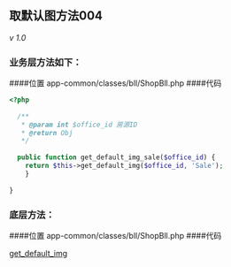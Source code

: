 ## 取默认图方法004

_v 1.0_

### 业务层方法如下：
####位置
app-common/classes/bll/ShopBll.php
####代码
```php
<?php
  
  /**
   * @param int $office_id 房源ID
   * @return Obj 
   */
   
  public function get_default_img_sale($office_id) {
  	return $this->get_default_img($office_id, 'Sale');
	}
	
}
```

### 底层方法：
####位置
app-common/classes/bll/ShopBll.php
####代码

[ get_default_img](./shop_default_img.md)
